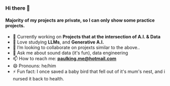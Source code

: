 ### Hi there 👋

#### Majority of my **projects** are private, so I can only show some practice projects.

- 🔭 Currently working on **Projects that at the intersection of A.I. & Data**
- 🌱 Love studying **LLMs**, and **Generative A.I.**
- 👯 I’m looking to collaborate on projexts similar to the above..
- 💬 Ask me about sound data (it's fun), data engineering
- 📫 How to reach me: **paulking.me@hotmail.com**
- 😄 Pronouns: he/him
- ⚡ Fun fact: I once saved a baby bird that fell out of it's mum's nest, and i nursed it back to health.

